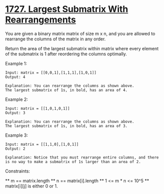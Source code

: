# [1727. Largest Submatrix With Rearrangements](https://leetcode.com/problems/largest-submatrix-with-rearrangements/)

You are given a binary matrix matrix of size m x n, and you are allowed to rearrange the columns of the matrix in any order.

Return the area of the largest submatrix within matrix where every element of the submatrix is 1 after reordering the columns optimally.

 

Example 1:

    Input: matrix = [[0,0,1],[1,1,1],[1,0,1]]
    Output: 4

    Explanation: You can rearrange the columns as shown above.
    The largest submatrix of 1s, in bold, has an area of 4.

Example 2:

    Input: matrix = [[1,0,1,0,1]]
    Output: 3

    Explanation: You can rearrange the columns as shown above.
    The largest submatrix of 1s, in bold, has an area of 3.

Example 3:

    Input: matrix = [[1,1,0],[1,0,1]]
    Output: 2

    Explanation: Notice that you must rearrange entire columns, and there is no way to make a submatrix of 1s larger than an area of 2.
 

Constraints:

** m == matrix.length
** n == matrix[i].length
** 1 <= m * n <= 10^5
** matrix[i][j] is either 0 or 1.